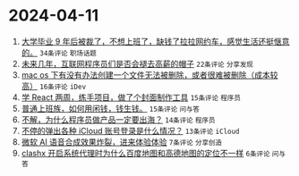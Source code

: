 # 2024-04-11

1. [大学毕业 9 年后被裁了，不想上班了，缺钱了拉拉网约车，感觉生活还挺惬意的。](https://www.v2ex.com/t/1031505) `34条评论` `职场话题`
1. [未来几年，互联网程序员们是否会褪去高薪的帽子](https://www.v2ex.com/t/1031500) `22条评论` `分享发现`
1. [mac os 下有没有办法创建一个文件无法被删除，或者很难被删除（成本较高）](https://www.v2ex.com/t/1031490) `16条评论` `iDev`
1. [学 React 两周，练手项目，做了个封面制作工具](https://www.v2ex.com/t/1031507) `15条评论` `程序员`
1. [普通上班族，如何用闲钱，钱生钱。](https://www.v2ex.com/t/1031503) `15条评论` `问与答`
1. [不解，为什么程序员做产品一定要出海？](https://www.v2ex.com/t/1031514) `14条评论` `程序员`
1. [不停的弹出各种 iCloud 账号登录是什么情况？](https://www.v2ex.com/t/1031498) `13条评论` `iCloud`
1. [微软 AI 语音合成效果炸裂，进来体验体验](https://www.v2ex.com/t/1031492) `7条评论` `分享创造`
1. [clashx 开启系统代理时为什么百度地图和高德地图的定位不一样](https://www.v2ex.com/t/1031511) `6条评论` `问与答`
